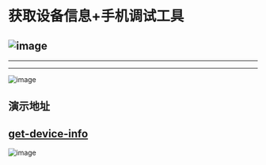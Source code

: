 # 获取设备信息+手机调试工具

![image](http://img.chenzejiang.com/github/get-device-info/1.png)
---
---
---
![image](http://img.chenzejiang.com/github/get-device-info/2.png)

## 演示地址

[get-device-info](http://demo.chenzejiang.com/get-device-info)
---
![image](http://img.chenzejiang.com/github/get-device-info/qrcode.png)


